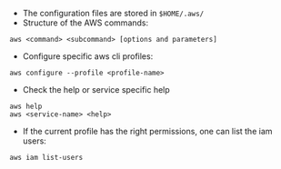 - The configuration files are stored in `$HOME/.aws/`
- Structure of the AWS commands:
```
aws <command> <subcommand> [options and parameters]
```
- Configure specific aws cli profiles:
```console
aws configure --profile <profile-name>
```

- Check the help or service specific help
```console
aws help
aws <service-name> <help>
```

- If the current profile has the right permissions, one can list the iam users:
```console
aws iam list-users
```
